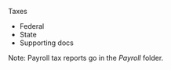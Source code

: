 Taxes

 * Federal
 * State
 * Supporting docs

Note: Payroll tax reports go in the _Payroll_ folder.
